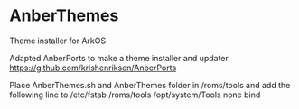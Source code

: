 # AnberThemes
Theme installer for ArkOS

Adapted AnberPorts to make a theme installer and updater.
https://github.com/krishenriksen/AnberPorts

Place AnberThemes.sh and AnberThemes folder in /roms/tools and add the following line to /etc/fstab
/roms/tools /opt/system/Tools        none    bind
